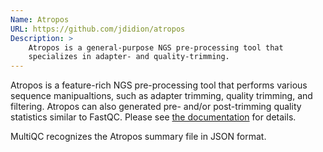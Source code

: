 ```yaml
---
Name: Atropos
URL: https://github.com/jdidion/atropos
Description: >
    Atropos is a general-purpose NGS pre-processing tool that 
    specializes in adapter- and quality-trimming.
---
```


Atropos is a feature-rich NGS pre-processing tool that performs various sequence manipualtions, such as adapter trimming, quality trimming, and filtering. Atropos can also generated pre- and/or post-trimming quality statistics similar to FastQC. Please see [the documentation](https://atropos.readthedocs.io/en/1.1/) for details.

MultiQC recognizes the Atropos summary file in JSON format.